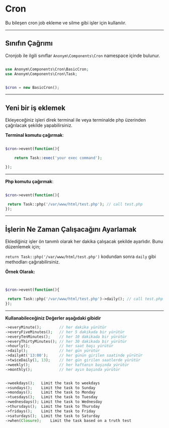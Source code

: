 # Cron


Bu bileşen cron job ekleme ve silme gibi işler için kullanılır.

-------------------------

Sınıfın Çağrımı
--------------

Cronjob ile ilgili sınıflar `Anonym\Components\Cron` namespace içinde bulunur.

```php

use Anonym\Components\Cron\BasicCron;
use Anonym\Components\Cron\Task;


$cron = new BasicCron();

```

------------------------------

Yeni bir iş eklemek
-------------------


Ekleyeceğiniz işleri direk terminal ile veya terminalde php üzerinden çağrılacak şekilde yapabilirsiniz.


**Terminal komutu çağırmak**:

```php

$cron->event(function(){

    return Task::exec('your exec command');

});

```

----------------------------

**Php komutu çağırmak**:

```php

$cron->event(function(){

 return Task::php('/var/www/html/test.php'); // call test.php
});

```

----------------------------

İşlerin Ne Zaman Çalışacağını Ayarlamak
----------------

Eklediğiniz işler ön tanımlı olarak her dakika çalışacak şekilde ayarlıdır. Bunu düzenlemek için;

`return Task::php('/var/www/html/test.php')` kodundan sonra `daily` gibi methodları çağırabilirsiniz.

**Örnek Olarak:**


```php


$cron->event(function(){

 return Task::php('/var/www/html/test.php')->daily(); // call test.php everyday
});


```

-----------------------------

**Kullanabileceğiniz Değerler aşağıdaki gibidir**

```php
->everyMinute();        // her dakika yürütür
->everyFiveMinutes();   // her 5 dakikada bir yürütür
->everyTenMinutes();    // her 10 dakikada bir yürütür
->everyThirtyMinutes();	// her 30 dakikada bir yürütür
->hourly();	            // her saat başı yürütür
->daily();	            // her gün yürütür
->dailyAt('13:00');	    // her günün girilen saatinde yürütür
->twiceDaily(1, 13);	// her gün girilen saatlerde yürütür
->weekly();	            // her haftanın başında yürütür
->monthly();	        // her ayın başında yürütür


->weekdays();	Limit the task to weekdays
->sundays();	Limit the task to Sunday
->mondays();	Limit the task to Monday
->tuesdays();	Limit the task to Tuesday
->wednesdays();	Limit the task to Wednesday
->thursdays();	Limit the task to Thursday
->fridays();	Limit the task to Friday
->saturdays();	Limit the task to Saturday
->when(Closure);	Limit the task based on a truth test

```